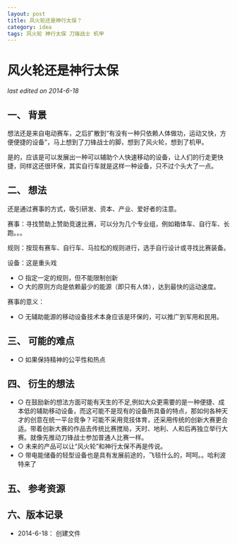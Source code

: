 ```yaml
---
layout: post
title: 风火轮还是神行太保？
category: idea
tags: 风火轮 神行太保 刀锋战士 机甲
---
```


风火轮还是神行太保
===============
_last edited on 2014-6-18_

一、 背景
---------------

想法还是来自电动赛车，之后扩散到“有没有一种只依赖人体做功，运动又快，方便便捷的设备”，马上想到了刀锋战士的脚，想到了风火轮，想到了机甲。

是的，应该是可以发展出一种可以辅助个人快速移动的设备，让人们的行走更快捷，同样这还很环保，其实自行车就是这样一种设备，只不过个头大了一点。

二、 想法
---------------

还是通过赛事的方式，吸引研发、资本、产业、爱好者的注意。

赛事：寻找赞助上赞助竞速比赛，可以分为几个专业组，例如箱体车、自行车、长跑。。。

规则：按现有赛车、自行车、马拉松的规则进行，选手自行设计或寻找比赛装备。

设备：这是重头戏

- ○ 指定一定的规则，但不能限制创新
- ○ 大的原则方向是依赖最少的能源（即只有人体），达到最快的运动速度。

赛事的意义：

- ○  无辅助能源的移动设备技术本身应该是环保的，可以推广到军用和民用。

三、 可能的难点
---------------

- ○  如果保持精神的公平性和热点


四、 衍生的想法
---------------
- ○  在鼓励新的想法方面可能有天生的不足,例如大众更需要的是一种便捷、成本低的辅助移动设备，而这可能不是现有的设备所具备的特点，那如何各种天才的创意在统一平台竞争？可能不采用竞技体育，还采用传统的创新大赛更合适。带着创新大赛的作品去传统比赛搅局，天时、地利、人和后再独立举行大赛。就像先推动刀锋战士参加普通人比赛一样。
- ○  未来的产品可以让“风火轮”和神行太保不再是传说。
- ○  带电能储备的轻型设备也是具有发展前途的，飞毯什么的，呵呵。。哈利波特来了

五、 参考资源
---------------

六、版本记录
---------------

- 2014-6-18： 创建文件
